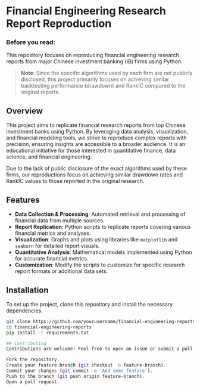 # Financial Engineering Research Report Reproduction

### Before you read:
This repository focuses on reproducing financial engineering research reports from major Chinese investment banking (IB) firms using Python.

> **Note**: Since the specific algorithms used by each firm are not publicly disclosed, this project primarily focuses on achieving similar backtesting performance (drawdown) and RankIC compared to the original reports.


## Overview
This project aims to replicate financial research reports from top Chinese investment banks using Python. By leveraging data analysis, visualization, and financial modeling tools, we strive to reproduce complex reports with precision, ensuring insights are accessible to a broader audience. It is an educational initiative for those interested in quantitative finance, data science, and financial engineering.

Due to the lack of public disclosure of the exact algorithms used by these firms, our reproductions focus on achieving similar drawdown rates and RankIC values to those reported in the original research.

## Features
- **Data Collection & Processing**: Automated retrieval and processing of financial data from multiple sources.
- **Report Replication**: Python scripts to replicate reports covering various financial metrics and analyses.
- **Visualization**: Graphs and plots using libraries like `matplotlib` and `seaborn` for detailed report visuals.
- **Quantitative Analysis**: Mathematical models implemented using Python for accurate financial metrics.
- **Customization**: Modify the scripts to customize for specific research report formats or additional data sets.

## Installation
To set up the project, clone this repository and install the necessary dependencies.

```bash
git clone https://github.com/yourusername/financial-engineering-reports.git
cd financial-engineering-reports
pip install -r requirements.txt

## Contributing
Contributions are welcome! Feel free to open an issue or submit a pull request.

Fork the repository.
Create your feature branch (git checkout -b feature-branch).
Commit your changes (git commit -m 'Add some feature').
Push to the branch (git push origin feature-branch).
Open a pull request.
